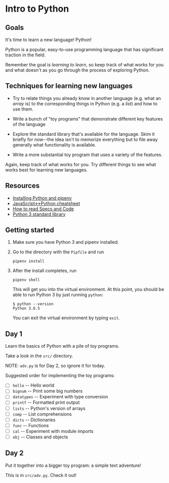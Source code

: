 # Intro to Python

## Goals

It's time to learn a new language! Python!

Python is a popular, easy-to-use programming language that has significant
traction in the field.

Remember the goal is _learning to learn_, so keep track of what works for you
and what doesn't as you go through the process of exploring Python.

## Techniques for learning new languages

- Try to relate things you already know in another language (e.g. what an
  _array_ is) to the corresponding things in Python (e.g. a _list_) and how to
  use them.

- Write a bunch of "toy programs" that demonstrate different key features of the
  language

- Explore the standard library that's available for the language. Skim it
  briefly for now--the idea isn't to memorize everything but to file away
  generally what functionality is available.

- Write a more substantial toy program that uses a variety of the features.

Again, keep track of what works for you. Try different things to see what works
best for learning new languages.

## Resources

- [Installing Python and pipenv](https://github.com/LambdaSchool/CS-Wiki/wiki/Installing-Python-3-and-pipenv)
- [JavaScript<->Python cheatsheet](https://github.com/LambdaSchool/CS-Wiki/wiki/Javascript-Python-cheatsheet)
- [How to read Specs and Code](https://github.com/LambdaSchool/CS-Wiki/wiki/How-to-Read-Specifications-and-Code)
- [Python 3 standard library](https://docs.python.org/3.6/library/)

## Getting started

1.  Make sure you have Python 3 and pipenv installed.

2.  Go to the directory with the `Pipfile` and run

    ```
    pipenv install
    ```

3.  After the install completes, run

    ```
    pipenv shell
    ```

    This will get you into the virtual environment. At this point, you should be
    able to run Python 3 by just running `python`:

    ```
    $ python --version
    Python 3.6.5
    ```

    You can exit the virtual environment by typing `exit`.

## Day 1

Learn the basics of Python with a pile of toy programs.

Take a look in the `src/` directory.

NOTE: `adv.py` is for Day 2, so ignore it for today.

Suggested order for implementing the toy programs:

- [ ] `hello` -- Hello world
- [ ] `bignum` -- Print some big numbers
- [ ] `datatypes` -- Experiment with type conversion
- [ ] `printf` -- Formatted print output
- [ ] `lists` -- Python's version of arrays
- [ ] `comp` -- List comprehensions
- [ ] `dicts` -- Dictionaries
- [ ] `func` -- Functions
- [ ] `cal` -- Experiment with module imports
- [ ] `obj` -- Classes and objects

## Day 2

Put it together into a bigger toy program: a simple text adventure!

This is in `src/adv.py`. Check it out!
